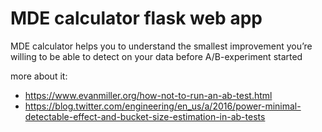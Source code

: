 # MDE calculator flask web app
MDE calculator helps you to understand 
the smallest improvement you’re willing to
be able to detect on your data before A/B-experiment 
started

more about it:
 - https://www.evanmiller.org/how-not-to-run-an-ab-test.html
 - https://blog.twitter.com/engineering/en_us/a/2016/power-minimal-detectable-effect-and-bucket-size-estimation-in-ab-tests